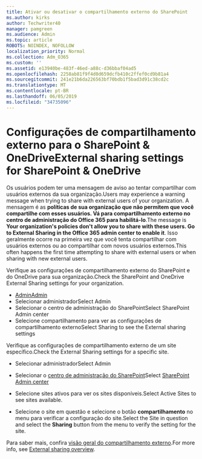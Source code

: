 ```yaml
---
title: Ativar ou desativar o compartilhamento externo do SharePoint
ms.author: kirks
author: Techwriter40
manager: pamgreen
ms.audience: Admin
ms.topic: article
ROBOTS: NOINDEX, NOFOLLOW
localization_priority: Normal
ms.collection: Adm_O365
ms.custom: ''
ms.assetid: e13940be-483f-46ed-a88c-d36bbaf04ad5
ms.openlocfilehash: 2258ab81f9f4d0d659dcfb410c2ffef0cd9b81a4
ms.sourcegitcommit: 241e21b6da226563bf70bdb1f5bad3d91c38cd2c
ms.translationtype: MT
ms.contentlocale: pt-BR
ms.lasthandoff: 06/05/2019
ms.locfileid: "34735096"
---
```

# <a name="external-sharing-settings-for-sharepoint--onedrive"></a><span data-ttu-id="90709-102">Configurações de compartilhamento externo para o SharePoint & OneDrive</span><span class="sxs-lookup"><span data-stu-id="90709-102">External sharing settings for SharePoint & OneDrive</span></span>

<span data-ttu-id="90709-103">Os usuários podem ter uma mensagem de aviso ao tentar compartilhar com usuários externos da sua organização.</span><span class="sxs-lookup"><span data-stu-id="90709-103">Users may experience a warning message when trying to share with external users of your organization.</span></span> <span data-ttu-id="90709-104">A mensagem é as **políticas de sua organização que não permitem que você compartilhe com esses usuários. Vá para compartilhamento externo no centro de administração do Office 365 para habilitá-lo**.</span><span class="sxs-lookup"><span data-stu-id="90709-104">The message is **Your organization's policies don't allow you to share with these users. Go to External Sharing in the Office 365 admin center to enable it**.</span></span> <span data-ttu-id="90709-105">Isso geralmente ocorre na primeira vez que você tenta compartilhar com usuários externos ou ao compartilhar com novos usuários externos.</span><span class="sxs-lookup"><span data-stu-id="90709-105">This often happens the first time attempting to share with external users or when sharing with new external users.</span></span>

<span data-ttu-id="90709-106">Verifique as configurações de compartilhamento externo do SharePoint e do OneDrive para sua organização.</span><span class="sxs-lookup"><span data-stu-id="90709-106">Check the SharePoint and OneDrive External Sharing settings for your organization.</span></span>

- [<span data-ttu-id="90709-107">Admin</span><span class="sxs-lookup"><span data-stu-id="90709-107">Admin</span></span>](https://admin.microsoft.com/AdminPortal/Home#/homepage">https://admin.microsoft.com/)
- <span data-ttu-id="90709-108">Selecionar administrador</span><span class="sxs-lookup"><span data-stu-id="90709-108">Select Admin</span></span>
- <span data-ttu-id="90709-109">Selecionar o centro de administração do SharePoint</span><span class="sxs-lookup"><span data-stu-id="90709-109">Select SharePoint Admin center</span></span>
- <span data-ttu-id="90709-110">Selecione compartilhamento para ver as configurações de compartilhamento externo</span><span class="sxs-lookup"><span data-stu-id="90709-110">Select Sharing to see the External sharing settings</span></span>

<span data-ttu-id="90709-111">Verifique as configurações de compartilhamento externo de um site específico.</span><span class="sxs-lookup"><span data-stu-id="90709-111">Check the External Sharing settings for a specific site.</span></span>

- <span data-ttu-id="90709-112">Selecionar administrador</span><span class="sxs-lookup"><span data-stu-id="90709-112">Select Admin</span></span>

- <span data-ttu-id="90709-113">Selecionar o [centro de administração do SharePoint](https://admin.microsoft.com/AdminPortal/Home#/homepage">https://admin.microsoft.com/)</span><span class="sxs-lookup"><span data-stu-id="90709-113">Select [SharePoint Admin center](https://admin.microsoft.com/AdminPortal/Home#/homepage">https://admin.microsoft.com/)</span></span>

- <span data-ttu-id="90709-114">Selecione sites ativos para ver os sites disponíveis.</span><span class="sxs-lookup"><span data-stu-id="90709-114">Select Active Sites to see sites available.</span></span>
- <span data-ttu-id="90709-115">Selecione o site em questão e selecione o botão **compartilhamento** no menu para verificar a configuração do site.</span><span class="sxs-lookup"><span data-stu-id="90709-115">Select the Site in question and select the **Sharing** button from the menu to verify the setting for the site.</span></span>

<span data-ttu-id="90709-116">Para saber mais, confira [visão geral do compartilhamento externo](https://docs.microsoft.com/en-us/sharepoint/external-sharing-overview).</span><span class="sxs-lookup"><span data-stu-id="90709-116">For more info, see [External sharing overview](https://docs.microsoft.com/en-us/sharepoint/external-sharing-overview).</span></span>